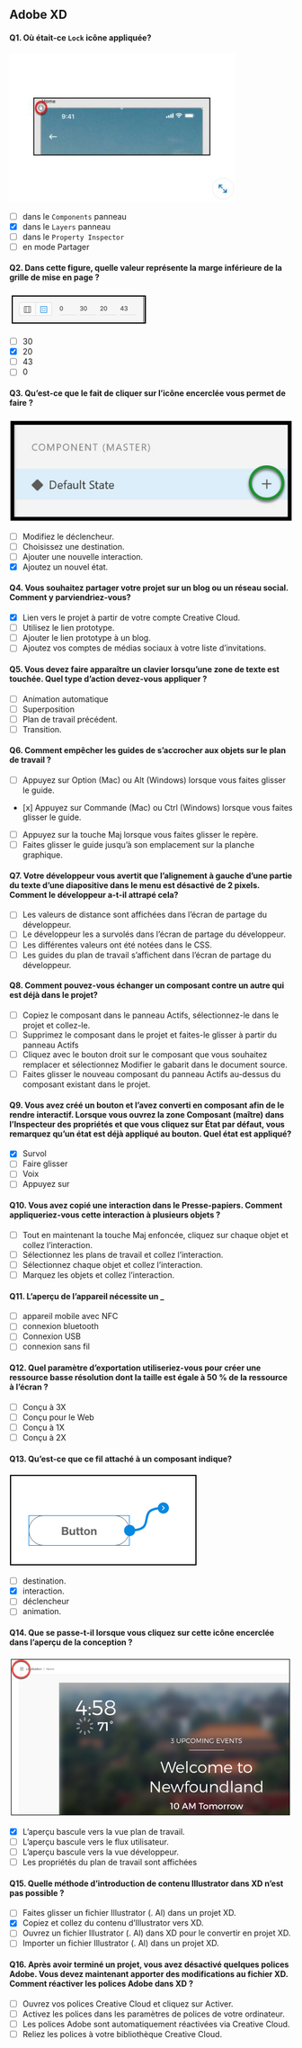 ## Adobe XD

#### Q1. Où était-ce `Lock` icône appliquée?

![Q1](images/001.jpg)

- [ ] dans le `Components` panneau
- [x] dans le `Layers` panneau
- [ ] dans le `Property Inspector`
- [ ] en mode Partager

#### Q2. Dans cette figure, quelle valeur représente la marge inférieure de la grille de mise en page ?

![Q2](images/002.jpg)

- [ ] 30
- [x] 20
- [ ] 43
- [ ] 0

#### Q3. Qu’est-ce que le fait de cliquer sur l’icône encerclée vous permet de faire ?

![Q3](images/003.jpg)

- [ ] Modifiez le déclencheur.
- [ ] Choisissez une destination.
- [ ] Ajouter une nouvelle interaction.
- [x] Ajoutez un nouvel état.

#### Q4. Vous souhaitez partager votre projet sur un blog ou un réseau social. Comment y parviendriez-vous?

- [x] Lien vers le projet à partir de votre compte Creative Cloud.
- [ ] Utilisez le lien prototype.
- [ ] Ajouter le lien prototype à un blog.
- [ ] Ajoutez vos comptes de médias sociaux à votre liste d’invitations.

#### Q5. Vous devez faire apparaître un clavier lorsqu’une zone de texte est touchée. Quel type d’action devez-vous appliquer ?

- [ ] Animation automatique
- [ ] Superposition
- [ ] Plan de travail précédent.
- [ ] Transition.

#### Q6. Comment empêcher les guides de s’accrocher aux objets sur le plan de travail ?

- [ ] Appuyez sur Option (Mac) ou Alt (Windows) lorsque vous faites glisser le guide.
- [х] Appuyez sur Commande (Mac) ou Ctrl (Windows) lorsque vous faites glisser le guide.
- [ ] Appuyez sur la touche Maj lorsque vous faites glisser le repère.
- [ ] Faites glisser le guide jusqu’à son emplacement sur la planche graphique.

#### Q7. Votre développeur vous avertit que l’alignement à gauche d’une partie du texte d’une diapositive dans le menu est désactivé de 2 pixels. Comment le développeur a-t-il attrapé cela?

- [ ] Les valeurs de distance sont affichées dans l’écran de partage du développeur.
- [ ] Le développeur les a survolés dans l’écran de partage du développeur.
- [ ] Les différentes valeurs ont été notées dans le CSS.
- [ ] Les guides du plan de travail s’affichent dans l’écran de partage du développeur.

#### Q8. Comment pouvez-vous échanger un composant contre un autre qui est déjà dans le projet?

- [ ] Copiez le composant dans le panneau Actifs, sélectionnez-le dans le projet et collez-le.
- [ ] Supprimez le composant dans le projet et faites-le glisser à partir du panneau Actifs
- [ ] Cliquez avec le bouton droit sur le composant que vous souhaitez remplacer et sélectionnez Modifier le gabarit dans le document source.
- [ ] Faites glisser le nouveau composant du panneau Actifs au-dessus du composant existant dans le projet.

#### Q9. Vous avez créé un bouton et l’avez converti en composant afin de le rendre interactif. Lorsque vous ouvrez la zone Composant (maître) dans l’Inspecteur des propriétés et que vous cliquez sur État par défaut, vous remarquez qu’un état est déjà appliqué au bouton. Quel état est appliqué?

- [x] Survol
- [ ] Faire glisser
- [ ] Voix
- [ ] Appuyez sur

#### Q10. Vous avez copié une interaction dans le Presse-papiers. Comment appliqueriez-vous cette interaction à plusieurs objets ?

- [ ] Tout en maintenant la touche Maj enfoncée, cliquez sur chaque objet et collez l’interaction.
- [ ] Sélectionnez les plans de travail et collez l’interaction.
- [ ] Sélectionnez chaque objet et collez l’interaction.
- [ ] Marquez les objets et collez l’interaction.

#### Q11. L’aperçu de l’appareil nécessite un \_

- [ ] appareil mobile avec NFC
- [ ] connexion bluetooth
- [ ] Connexion USB
- [ ] connexion sans fil

#### Q12. Quel paramètre d’exportation utiliseriez-vous pour créer une ressource basse résolution dont la taille est égale à 50 % de la ressource à l’écran ?

- [ ] Conçu à 3X
- [ ] Conçu pour le Web
- [ ] Conçu à 1X
- [ ] Conçu à 2X

#### Q13. Qu’est-ce que ce fil attaché à un composant indique?

![Q13](images/004.jpg)

- [ ] destination.
- [x] interaction.
- [ ] déclencheur
- [ ] animation.

#### Q14. Que se passe-t-il lorsque vous cliquez sur cette icône encerclée dans l’aperçu de la conception ?

![Q14](images/005.jpg)

- [x] L’aperçu bascule vers la vue plan de travail.
- [ ] L’aperçu bascule vers le flux utilisateur.
- [ ] L’aperçu bascule vers la vue développeur.
- [ ] Les propriétés du plan de travail sont affichées

#### Q15. Quelle méthode d’introduction de contenu Illustrator dans XD n’est pas possible ?

- [ ] Faites glisser un fichier Illustrator (. Al) dans un projet XD.
- [x] Copiez et collez du contenu d’Illustrator vers XD.
- [ ] Ouvrez un fichier Illustrator (. Al) dans XD pour le convertir en projet XD.
- [ ] Importer un fichier Illustrator (. Al) dans un projet XD.

#### Q16. Après avoir terminé un projet, vous avez désactivé quelques polices Adobe. Vous devez maintenant apporter des modifications au fichier XD. Comment réactiver les polices Adobe dans XD ?

- [ ] Ouvrez vos polices Creative Cloud et cliquez sur Activer.
- [ ] Activez les polices dans les paramètres de polices de votre ordinateur.
- [ ] Les polices Adobe sont automatiquement réactivées via Creative Cloud.
- [ ] Reliez les polices à votre bibliothèque Creative Cloud.
